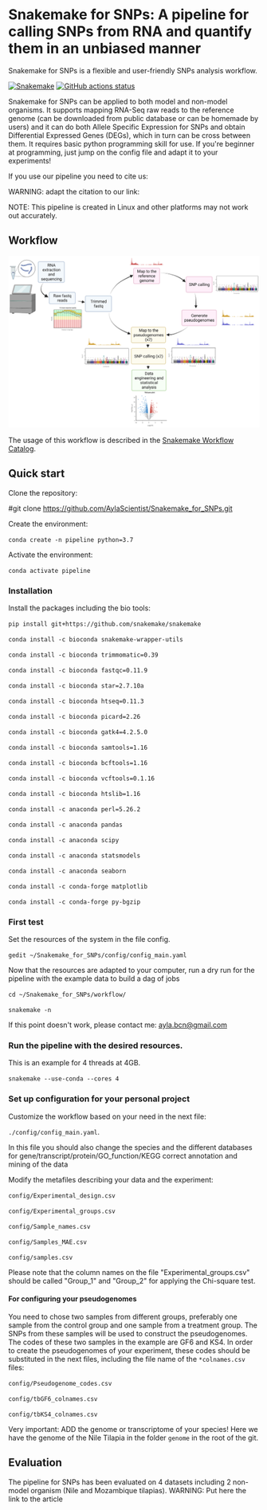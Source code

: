 # Snakemake for SNPs: A pipeline for calling SNPs from RNA and quantify them in an unbiased manner
Snakemake for SNPs is a flexible and user-friendly SNPs analysis workflow.

[![Snakemake](https://img.shields.io/badge/snakemake-≥7.18.2.1-brightgreen.svg)](https://snakemake.github.io)
[![GitHub actions status](https://github.com/<owner>/<repo>/workflows/Tests/badge.svg?branch=main)](https://github.com/<owner>/<repo>/actions?query=branch%3Amain+workflow%3ATests)

Snakemake for SNPs can be applied to both model and non-model organisms. It supports mapping RNA-Seq raw reads to the reference genome (can be downloaded from public database or can be homemade by users) and it can do both Allele Specific Expression for SNPs and obtain Differential Expressed Genes (DEGs), which in turn can be cross between them. It requires basic python programming skill for use. If you're beginner at programming, just jump on the config file and adapt it to your experiments!

If you use our pipeline you need to cite us:

WARNING: adapt the citation to our link:


NOTE: This pipeline is created in Linux and other platforms may not work out accurately. 

## Workflow
<img src="https://github.com/AylaScientist/Snakemake_for_SNPs/blob/master/Figure%201%20Pipeline%20white%20background.png" width="800">

The usage of this workflow is described in the [Snakemake Workflow Catalog](https://snakemake.github.io/snakemake-workflow-catalog/?usage=<owner>%2F<repo>).


## Quick start

Clone the repository:

#git clone https://github.com/AylaScientist/Snakemake_for_SNPs.git

Create the environment:

`conda create -n pipeline python=3.7`

Activate the environment:

`conda activate pipeline`

### Installation
Install the packages including the bio tools:

`pip install git+https://github.com/snakemake/snakemake`

`conda install -c bioconda snakemake-wrapper-utils`

`conda install -c bioconda trimmomatic=0.39`

`conda install -c bioconda fastqc=0.11.9`

`conda install -c bioconda star=2.7.10a`

`conda install -c bioconda htseq=0.11.3`

`conda install -c bioconda picard=2.26`

`conda install -c bioconda gatk4=4.2.5.0`

`conda install -c bioconda samtools=1.16`

`conda install -c bioconda bcftools=1.16`

`conda install -c bioconda vcftools=0.1.16`

`conda install -c bioconda htslib=1.16`

`conda install -c anaconda perl=5.26.2`

`conda install -c anaconda pandas`

`conda install -c anaconda scipy`

`conda install -c anaconda statsmodels`

`conda install -c anaconda seaborn`

`conda install -c conda-forge matplotlib`

`conda install -c conda-forge py-bgzip`


### First test
Set the resources of the system in the file config.

`gedit ~/Snakemake_for_SNPs/config/config_main.yaml`

Now that the resources are adapted to your computer, run a dry run for the pipeline with the example data to build a dag of jobs

`cd ~/Snakemake_for_SNPs/workflow/ `

`snakemake -n `

If this point doesn't work, please contact me: ayla.bcn@gmail.com


### Run the pipeline with the desired resources. 
This is an example for 4 threads at 4GB.

`snakemake --use-conda --cores 4`


### Set up configuration for your personal project
Customize the workflow based on your need in the next file:

`./config/config_main.yaml`.

In this file you should also change the species and the different databases for gene/transcript/protein/GO_function/KEGG correct annotation and mining of the data

Modify the metafiles describing your data and the experiment:

`config/Experimental_design.csv`

`config/Experimental_groups.csv`

`config/Sample_names.csv`

`config/Samples_MAE.csv`

`config/samples.csv`

Please note that the column names on the file "Experimental_groups.csv" should be called "Group_1" and "Group_2" for applying the Chi-square test. 

#### For configuring your pseudogenomes

You need to chose two samples from different groups, preferably one sample from the control group and one sample from a treatment group. The SNPs from these samples will be used to construct the pseudogenomes. The codes of these two samples in the example are GF6 and KS4. In order to create the pseudogenomes of your experiment, these codes should be substituted in the next files, including the file name of the `*colnames.csv` files:

`config/Pseudogenome_codes.csv`

`config/tbGF6_colnames.csv` 

`config/tbKS4_colnames.csv`

Very important: ADD the genome or transcriptome of your species! Here we have the genome of the Nile Tilapia in the folder `genome` in the root of the git.


## Evaluation
The pipeline for SNPs has been evaluated on 4 datasets including 2 non-model organism (Nile and Mozambique tilapias). 
WARNING: Put here the link to the article
